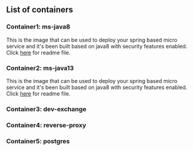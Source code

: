 ## List of containers

### Container1: ms-java8

This is the image that can be used to deploy your spring based micro service and it's been built based on java8 with security features enabled. Click [here](https://github.com/srimanivannan/containers/blob/master/ms-java8/docker-compose-README.md) for readme file.

### Container2: ms-java13
This is the image that can be used to deploy your spring based micro service and it's been built based on java8 with security features enabled. Click [here](https://github.com/srimanivannan/containers/blob/master/ms-java13/docker-compose-README.md) for readme file.

### Container3: dev-exchange

### Container4: reverse-proxy

### Container5: postgres